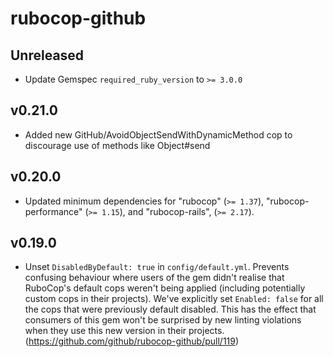 # rubocop-github

## Unreleased

- Update Gemspec `required_ruby_version` to `>= 3.0.0`

## v0.21.0

- Added new GitHub/AvoidObjectSendWithDynamicMethod cop to discourage use of methods like Object#send

## v0.20.0

- Updated minimum dependencies for "rubocop" (`>= 1.37`), "rubocop-performance" (`>= 1.15`), and "rubocop-rails", (`>= 2.17`).

## v0.19.0

- Unset `DisabledByDefault: true` in `config/default.yml`. Prevents confusing behaviour where users of the gem didn't realise that RuboCop's default cops weren't being applied (including potentially custom cops in their projects). We've explicitly set `Enabled: false` for all the cops that were previously default disabled. This has the effect that consumers of this gem won't be surprised by new linting violations when they use this new version in their projects. (https://github.com/github/rubocop-github/pull/119)
